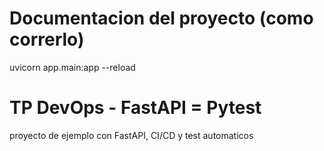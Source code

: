 # Documentacion del proyecto (como correrlo)
uvicorn app.main:app --reload

 # TP DevOps - FastAPI = Pytest
proyecto de ejemplo con FastAPI, CI/CD y test automaticos


